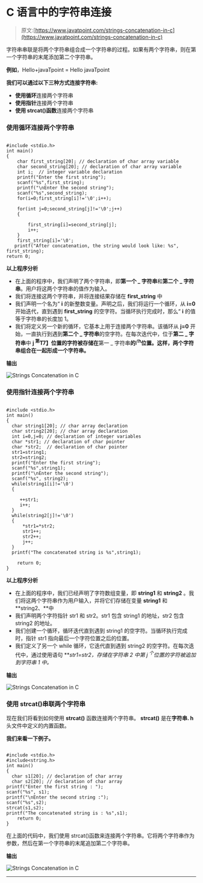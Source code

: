 # C 语言中的字符串连接

> 原文:[https://www.javatpoint.com/strings-concatenation-in-c](https://www.javatpoint.com/strings-concatenation-in-c)

字符串串联是将两个字符串组合成一个字符串的过程。如果有两个字符串，则在第一个字符串的末尾添加第二个字符串。

**例如**，Hello+javaTpoint = Hello javaTpoint

**我们可以通过以下三种方式连接字符串:**

*   **使用循环**连接两个字符串
*   **使用指针**连接两个字符串
*   **使用 strcat()函数**连接两个字符串

### 使用循环连接两个字符串

```

#include <stdio.h>
int main()
{
    char first_string[20]; // declaration of char array variable
    char second_string[20]; // declaration of char array variable
    int i;  // integer variable declaration
    printf("Enter the first string");
    scanf("%s",first_string);
    printf("\nEnter the second string");
    scanf("%s",second_string);
    for(i=0;first_string[i]!='\0';i++); 

    for(int j=0;second_string[j]!='\0';j++)
    {

        first_string[i]=second_string[j];
        i++;
    }
    first_string[i]='\0';
   printf("After concatenation, the string would look like: %s", first_string);
return 0;

```

**以上程序分析**

*   在上面的程序中，我们声明了两个字符串，即**第一个 _ 字符串**和**第二个 _ 字符串**。用户将这两个字符串的值作为输入。
*   我们将连接这两个字符串，并将连接结果存储在 **first_string** 中
*   我们声明一个名为“ **i** 的新整数变量。声明之后，我们将运行一个循环，从 **i=0** 开始迭代，直到遇到 **first_string** 的空字符。当循环执行完成时，那么“ **i** 的值等于字符串的长度加 1。
*   我们将定义另一个新的循环，它基本上用于连接两个字符串。该循环从 **j=0** 开始，一直执行到遇到**第二个 _ 字符串**的空字符。在每次迭代中，位于**第二 _ 字符串**中 **j <sup>第</sup>T7】位置的字符被存储在**第一 _ 字符串**的**I<sup>t</sup>**<sup>h</sup>位置。这样，两个字符串组合在一起形成一个字符串。**

**输出**

![Strings Concatenation in C](../Images/7aeced34081ac6007e0483dc24298d41.png)

### 使用指针连接两个字符串

```

#include <stdio.h>
int main()
{
  char string1[20]; // char array declaration
  char string2[20]; // char array declaration
  int i=0,j=0; // declaration of integer variables
  char *str1; // declaration of char pointer
  char *str2;  // declaration of char pointer
  str1=string1;
  str2=string2;
  printf("Enter the first string");
  scanf("%s",string1);
  printf("\nEnter the second string");
  scanf("%s", string2);
  while(string1[i]!='\0')
  {

     ++str1;
     i++;
  }
  while(string2[j]!='\0')
  {
      *str1=*str2;
      str1++;
      str2++;
      j++;
  }
  printf("The concatenated string is %s",string1);

    return 0;
}

```

**以上程序分析**

*   在上面的程序中，我们已经声明了字符数组变量，即 **string1** 和 **string2** 。我们将这两个字符串作为用户输入，并将它们存储在变量 **string1** 和 **string2、**中
*   我们声明两个字符指针 str1 和 str2。str1 包含 string1 的地址，str2 包含 string2 的地址。
*   我们创建一个循环，循环迭代直到遇到 string1 的空字符。当循环执行完成时，指针 str1 指向最后一个字符位置之后的位置。
*   我们定义了另一个 while 循环，它迭代直到遇到 string2 的空字符。在每次迭代中，通过使用语句 ***str1=*str2，存储在字符串 2 中第 j <sup>个</sup>位置的字符被追加到字符串 1 中。**

**输出**

![Strings Concatenation in C](../Images/b1b410c3d23f9557eb0b070e45e41868.png)

### 使用 strcat()串联两个字符串

现在我们将看到如何使用 **strcat()** 函数连接两个字符串。 **strcat()** 是在**字符串. h** 头文件中定义的内置函数。

**我们来看一下例子。**

```

#include <stdio.h>
#include<string.h>
int main()
{
  char s1[20]; // declaration of char array
  char s2[20]; // declaration of char array
printf("Enter the first string : ");
scanf("%s", s1);
printf("\nEnter the second string :");
scanf("%s",s2);
strcat(s1,s2);
printf("The concatenated string is : %s",s1);
    return 0;
}

```

在上面的代码中，我们使用 strcat()函数来连接两个字符串。它将两个字符串作为参数，然后在第一个字符串的末尾追加第二个字符串。

**输出**

![Strings Concatenation in C](../Images/e5685476e63e10b0123cdb3a5d205f44.png)

* * *